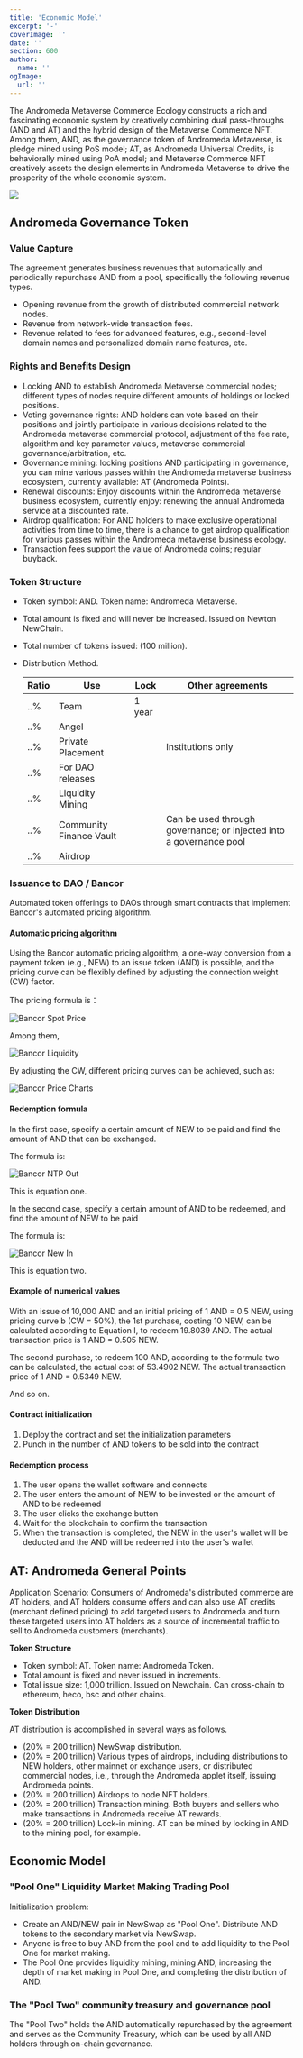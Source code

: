 ```yaml
---
title: 'Economic Model'
excerpt: '-'
coverImage: ''
date: ''
section: 600
author:
  name: ''
ogImage:
  url: ''
---
```


The Andromeda Metaverse Commerce Ecology constructs a rich and fascinating economic system by creatively combining dual pass-throughs (AND and AT) and the hybrid design of the Metaverse Commerce NFT. Among them, AND, as the governance token of Andromeda Metaverse, is pledge mined using PoS model; AT, as Andromeda Universal Credits, is behaviorally mined using PoA model; and Metaverse Commerce NFT creatively assets the design elements in Andromeda Metaverse to drive the prosperity of the whole economic system.

![](../docs-assets/arch.png)

## Andromeda Governance Token

### Value Capture

The agreement generates business revenues that automatically and periodically repurchase AND from a pool, specifically the following revenue types.

- Opening revenue from the growth of distributed commercial network nodes.
- Revenue from network-wide transaction fees.
- Revenue related to fees for advanced features, e.g., second-level domain names and personalized domain name features, etc.

### Rights and Benefits Design

- Locking AND to establish Andromeda Metaverse commercial nodes; different types of nodes require different amounts of holdings or locked positions.
- Voting governance rights: AND holders can vote based on their positions and jointly participate in various decisions related to the Andromeda metaverse commercial protocol, adjustment of the fee rate, algorithm and key parameter values, metaverse commercial governance/arbitration, etc.
- Governance mining: locking positions AND participating in governance, you can mine various passes within the Andromeda metaverse business ecosystem, currently available: AT (Andromeda Points).
- Renewal discounts: Enjoy discounts within the Andromeda metaverse business ecosystem, currently enjoy: renewing the annual Andromeda service at a discounted rate.
- Airdrop qualification: For AND holders to make exclusive operational activities from time to time, there is a chance to get airdrop qualification for various passes within the Andromeda metaverse business ecology.
- Transaction fees support the value of Andromeda coins; regular buyback.

### Token Structure

- Token symbol: AND. Token name: Andromeda Metaverse.
- Total amount is fixed and will never be increased. Issued on Newton NewChain.
- Total number of tokens issued: (100 million).
- Distribution Method.

  | **Ratio** | **Use**                 | **Lock** | **Other agreements**                                               |
  | --------- | ----------------------- | -------- | ------------------------------------------------------------------ |
  | ..%       | Team                    | 1 year   |
  | ..%       | Angel                   |          |
  | ..%       | Private Placement       |          | Institutions only                                                  |
  | ..%       | For DAO releases        |          |
  | ..%       | Liquidity Mining        |          |
  | ..%       | Community Finance Vault |          | Can be used through governance; or injected into a governance pool |
  | ..%       | Airdrop                 |          |

### Issuance to DAO / Bancor

Automated token offerings to DAOs through smart contracts that implement Bancor's automated pricing algorithm.

#### Automatic pricing algorithm

Using the Bancor automatic pricing algorithm, a one-way conversion from a payment token (e.g., NEW) to an issue token (AND) is possible, and the pricing curve can be flexibly defined by adjusting the connection weight (CW) factor.

The pricing formula is：

![Bancor Spot Price](../docs-assets/bancor_spot_price.png)

Among them,

![Bancor Liquidity](../docs-assets/bancor_liquidity.png)

By adjusting the CW, different pricing curves can be achieved, such as:

![Bancor Price Charts](../docs-assets/bancor_price_charts.png)

#### Redemption formula

In the first case, specify a certain amount of NEW to be paid and find the amount of AND that can be exchanged.

The formula is:

![Bancor NTP Out](../docs-assets/bancor_ntp_out.png)

This is equation one.

In the second case, specify a certain amount of AND to be redeemed, and find the amount of NEW to be paid

The formula is:

![Bancor New In](../docs-assets/bancor_new_in.png)

This is equation two.

#### Example of numerical values

With an issue of 10,000 AND and an initial pricing of 1 AND = 0.5 NEW, using pricing curve b (CW = 50%), the 1st purchase, costing 10 NEW, can be calculated according to Equation I, to redeem 19.8039 AND. The actual transaction price is 1 AND = 0.505 NEW.

The second purchase, to redeem 100 AND, according to the formula two can be calculated, the actual cost of 53.4902 NEW. The actual transaction price of 1 AND = 0.5349 NEW.

And so on.

#### Contract initialization

1. Deploy the contract and set the initialization parameters
1. Punch in the number of AND tokens to be sold into the contract

#### Redemption process

1. The user opens the wallet software and connects
1. The user enters the amount of NEW to be invested or the amount of AND to be redeemed
1. The user clicks the exchange button
1. Wait for the blockchain to confirm the transaction
1. When the transaction is completed, the NEW in the user's wallet will be deducted and the AND will be redeemed into the user's wallet

## AT: Andromeda General Points

Application Scenario:
Consumers of Andromeda's distributed commerce are AT holders, and AT holders consume offers and can also use AT credits (merchant defined pricing) to add targeted users to Andromeda and turn these targeted users into AT holders as a source of incremental traffic to sell to Andromeda customers (merchants).

**Token Structure**

- Token symbol: AT. Token name: Andromeda Token.
- Total amount is fixed and never issued in increments.
- Total issue size: 1,000 trillion. Issued on Newchain. Can cross-chain to ethereum, heco, bsc and other chains.

**Token Distribution**

AT distribution is accomplished in several ways as follows.

- (20% = 200 trillion) NewSwap distribution.
- (20% = 200 trillion) Various types of airdrops, including distributions to NEW holders, other mainnet or exchange users, or distributed commercial nodes, i.e., through the Andromeda applet itself, issuing Andromeda points.
- (20% = 200 trillion) Airdrops to node NFT holders.
- (20% = 200 trillion) Transaction mining. Both buyers and sellers who make transactions in Andromeda receive AT rewards.
- (20% = 200 trillion) Lock-in mining. AT can be mined by locking in AND to the mining pool, for example.

## Economic Model

### "Pool One" Liquidity Market Making Trading Pool

Initialization problem:

- Create an AND/NEW pair in NewSwap as "Pool One". Distribute AND tokens to the secondary market via NewSwap.
- Anyone is free to buy AND from the pool and to add liquidity to the Pool One for market making.
- The Pool One provides liquidity mining, mining AND, increasing the depth of market making in Pool One, and completing the distribution of AND.

### The "Pool Two" community treasury and governance pool

The "Pool Two" holds the AND automatically repurchased by the agreement and serves as the Community Treasury, which can be used by all AND holders through on-chain governance.
